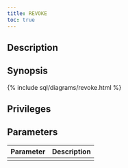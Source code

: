 ```yaml
---
title: REVOKE
toc: true
---
```


## Description

## Synopsis

{% include sql/diagrams/revoke.html %}

## Privileges

## Parameters

| Parameter | Description |
|-----------|-------------|
|  |  |

